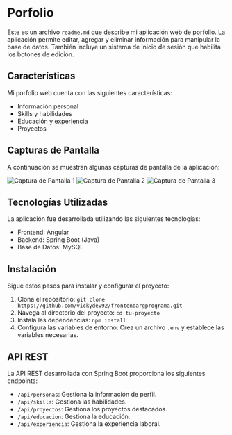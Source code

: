 # Porfolio

Este es un archivo `readme.md` que describe mi aplicación web de porfolio. La aplicación permite editar, agregar y eliminar información para manipular la base de datos. También incluye un sistema de inicio de sesión que habilita los botones de edición.

## Características

Mi porfolio web cuenta con las siguientes características:

- Información personal
- Skills y habilidades
- Educación y experiencia
- Proyectos

## Capturas de Pantalla

A continuación se muestran algunas capturas de pantalla de la aplicación:

![Captura de Pantalla 1](https://imgur.com/rfxv6lu.png)
![Captura de Pantalla 2](https://i.imgur.com/uhNkRzH.png)
![Captura de Pantalla 3](https://i.imgur.com/vLGnsmz.png)

## Tecnologías Utilizadas

La aplicación fue desarrollada utilizando las siguientes tecnologías:

- Frontend: Angular
- Backend: Spring Boot (Java)
- Base de Datos: MySQL

## Instalación

Sigue estos pasos para instalar y configurar el proyecto:

1. Clona el repositorio: `git clone https://github.com/vickydev92/frontendargprograma.git`
2. Navega al directorio del proyecto: `cd tu-proyecto`
3. Instala las dependencias: `npm install`
4. Configura las variables de entorno: Crea un archivo `.env` y establece las variables necesarias.

## API REST

La API REST desarrollada con Spring Boot proporciona los siguientes endpoints:

- `/api/personas`: Gestiona la información de perfil.
- `/api/skills`: Gestiona las habilidades.
- `/api/proyectos`: Gestiona los proyectos destacados.
- `/api/educacion`: Gestiona la educación.
- `/api/experiencia`: Gestiona la experiencia laboral.
